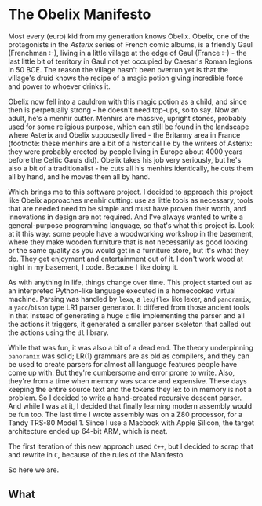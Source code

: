 # The Obelix Manifesto #

Most every (euro) kid from my generation knows Obelix. Obelix, one of the
protagonists in the *Asterix* series of French comic albums, is a friendly Gaul
(Frenchman :-), living in a little village at the edge of Gaul (France :-) - the
last little bit of territory in Gaul not yet occupied by Caesar's Roman legions
in 50 BCE. The reason the village hasn't been overrun yet is that the village's
druid knows the recipe of a magic potion giving incredible force and power to
whoever drinks it.

Obelix now fell into a cauldron with this magic potion as a child, and since
then is perpetually strong - he doesn't need top-ups, so to say. Now an adult,
he's a menhir cutter. Menhirs are massive, upright stones, probably used for
some religious purpose, which can still be found in the landscape where Asterix
and Obelix supposedly lived - the Britanny area in France (footnote: these
menhirs are a bit of a historical lie by the writers of Asterix: they were
probably erected by people living in Europe about 4000 years before the Celtic
Gauls did). Obelix takes his job very seriously, but he's also a bit of a
traditionalist - he cuts all his menhirs identically, he cuts them all by hand,
and he moves them all by hand.

Which brings me to this software project. I decided to approach this project
like Obelix approaches menhir cutting: use as little tools as necessary, tools
that are needed need to be simple and must have proven their worth, and
innovations in design are not required. And I've always wanted to write a
general-purpose programming language, so that's what this project is. Look at it
this way: some people have a woodworking workshop in the basement, where they
make wooden furniture that is not necessarily as good looking or the same
quality as you would get in a furniture store, but it's what they do. They get
enjoyment and entertainment out of it. I don't work wood at night in my
basement, I code. Because I like doing it.

As with anything in life, things change over time. This project started out as
an interpreted Python-like language executed in a homecooked virtual machine.
Parsing was handled by ``lexa``, a ``lex``/``flex`` like lexer, and
``panoramix``, a ``yacc``/``bison`` type LR1 parser generator. It differed from
those ancient tools in that instead of generating a huge ``c`` file implementing
the parser and all the actions it triggers, it generated a smaller parser
skeleton that called out the actions using the ``dl`` library.

While that was fun, it was also a bit of a dead end. The theory underpinning
``panoramix`` was solid; LR(1) grammars are as old as compilers, and they can
be used to create parsers for almost all language features people have come up
with. But they're cumbersome and error prone to write. Also, they're from a
time when memory was scarce and expensive. These days keeping the entire source
text and the tokens they lex to in memory is not a problem. So I decided to
write a hand-created recursive descent parser. And while I was at it, I decided
that finally learning modern assembly would be fun too. The last time I wrote
assembly was on a Z80 processor, for a Tandy TRS-80 Model 1. Since I use a
Macbook with Apple Silicon, the target architecture ended up 64-bit ARM, which
is neat.

The first iteration of this new approach used `C++`, but I decided to scrap that
and rewrite in `C`, because of the rules of the Manifesto.

So here we are.

## What
